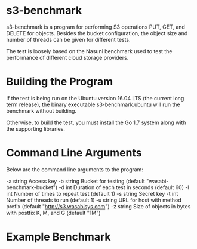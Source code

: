 # s3-benchmark
s3-benchmark is a program for performing S3 operations PUT, GET, and DELETE for objects.  Besides the 
bucket configuration, the object size and number of threads can be given for different tests.  

The test is loosely based on the Nasuni benchmark used to test the performance of different cloud
storage providers.

# Building the Program
If the test is being run on the Ubuntu version 16.04 LTS (the current long term release), the binary
executable s3-benchmark.ubuntu will run the benchmark without building. 

Otherwise, to build the test, you must install the Go 1.7 system along with the supporting libraries.
 
# Command Line Arguments
Below are the command line arguments to the program:

  -a string
        Access key
  -b string
        Bucket for testing (default "wasabi-benchmark-bucket")
  -d int
        Duration of each test in seconds (default 60)
  -l int
        Number of times to repeat test (default 1)
  -s string
        Secret key
  -t int
        Number of threads to run (default 1)
  -u string
        URL for host with method prefix (default "http://s3.wasabisys.com")
  -z string
        Size of objects in bytes with postfix K, M, and G (default "1M")

# Example Benchmark

